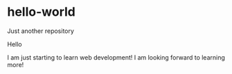 # hello-world
Just another repository

Hello

I am just starting to learn web development! I am looking forward to learning more!
